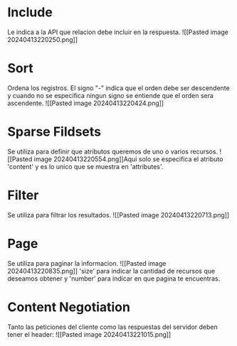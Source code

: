 # Include
Le indica a la API que relacion debe incluir en la respuesta.
![[Pasted image 20240413220250.png]]

# Sort
Ordena los registros. El signo "-" indica que el orden debe ser descendente y cuando no se especifica ningun signo se entiende que el orden sera ascendente.
![[Pasted image 20240413220424.png]]

# Sparse Fildsets
Se utiliza para definir que atributos queremos de uno o varios recursos.
![[Pasted image 20240413220554.png]]Aqui solo se especifica el atributo 'content' y es lo unico que se muestra en 'attributes'.

# Filter
Se utiliza para filtrar los resultados.
![[Pasted image 20240413220713.png]]

# Page
Se utiliza para paginar la informacion.
![[Pasted image 20240413220835.png]]
'size' para indicar la cantidad de recursos que deseamos obtener y 'number' para indicar en que pagina te encuentras.


# Content Negotiation
Tanto las peticiones del cliente como las respuestas del servidor deben tener el header:
![[Pasted image 20240413221015.png]]
